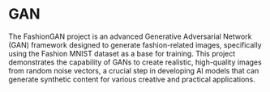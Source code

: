 # GAN
The FashionGAN project is an advanced Generative Adversarial Network (GAN) framework designed to generate fashion-related images, specifically using the Fashion MNIST dataset as a base for training. This project demonstrates the capability of GANs to create realistic, high-quality images from random noise vectors, a crucial step in developing AI models that can generate synthetic content for various creative and practical applications.
